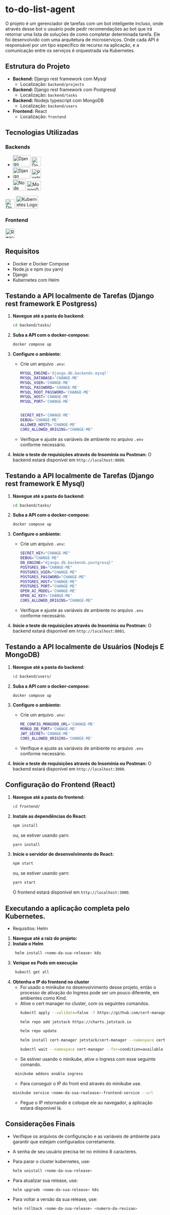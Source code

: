 # to-do-list-agent
O projeto é um gerenciador de tarefas com um bot inteligente incluso, onde através desse bot o usuário pode pedir recomendações ao bot que irá retornar uma lista de soluções de como completar determinada tarefa. Ele foi desenvolvido com uma arquitetura de microserviços. Onde cada API é responsável por um tipo específico de recurso na aplicação, e a comunicação entre os serviços é orquestrada via Kubernetes.

## Estrutura do Projeto

- **Backend:** Django rest framework com Mysql
  - Localização: `backend/projects`
- **Backend:** Django rest framework com Postgresql
  - Localização: `backend/tasks`
- **Backend:** Nodejs typescript com MongoDB
  - Localização: `backend/users`
- **Frontend:** React
  - Localização: `frontend`

## Tecnologias Utilizadas

### Backends
  - <img src="https://github.com/user-attachments/assets/79e80127-c568-4625-996c-c2feb342cbd8" alt="Django Logo" width="55" height="35">
    <img src="https://github.com/user-attachments/assets/3d806c97-872f-4841-91fb-573a6ffe4c61" alt="Docker Logo" width="30" height="30">
  - <img src="https://github.com/user-attachments/assets/79e80127-c568-4625-996c-c2feb342cbd8" alt="Django Logo" width="55" height="35">
    <img src="https://github.com/user-attachments/assets/d104c9c0-48e5-49cf-bbc1-908ddc5c5b22" alt="Postrgres Logo" width="30" height="30">
  - <img src="https://github.com/user-attachments/assets/0f493076-2a5b-403b-96cc-17f5f7e7a0cd" alt="Node Logo" width="40" height="35">
    <img src="https://github.com/user-attachments/assets/3e750495-ca0d-4366-9b3c-33835e3e0915" alt="MongoDB Logo" width="45" height="30">

<img src="https://github.com/user-attachments/assets/ec4eba85-e574-4e05-9617-3b04a5a9d868" alt="Docker Logo" width="30" height="30">
<img src="https://github.com/user-attachments/assets/761b5ff4-0034-4098-90db-2d9fabedd066" alt="Kubernetes Logo" width="70" height="40">

### Frontend
  <img src="https://upload.wikimedia.org/wikipedia/commons/thumb/a/a7/React-icon.svg/1200px-React-icon.svg.png" alt="React Logo" width="30" height="30">

## Requisitos

- Docker e Docker Compose
- Node.js e npm (ou yarn)
- Django
- Kubernetes com Helm
## Testando a API localmente de Tarefas (Django rest framework E Postgress)

1. **Navegue até a pasta do backend:**

    ```bash
    cd backend/tasks/
    ```

2. **Suba a API com o docker-compose:**
  
    ```bash
    docker compose up
    ```

3. **Configure o ambiente:**

    - Crie um arquivo `.env`:

      ```bash
      MYSQL_ENGINE='django.db.backends.mysql'
      MYSQL_DATABASE='CHANGE-ME'
      MYSQL_USER='CHANGE-ME'
      MYSQL_PASSWORD='CHANGE-ME'
      MYSQL_ROOT_PASSWORD='CHANGE-ME'
      MYSQL_HOST='CHANGE-ME'
      MYSQL_PORT='CHANGE-ME'
      
      
      SECRET_KEY='CHANGE-ME'
      DEBUG='CHANGE-ME'
      ALLOWED_HOSTS='CHANGE-ME'
      CORS_ALLOWED_ORIGINS="CHANGE-ME"
      ```

    - Verifique e ajuste as variáveis de ambiente no arquivo `.env` conforme necessário.

4. **Inicie o teste de requisições através do Insominia ou Postman:**
  O backend estará disponível em `http://localhost:8000`.

## Testando a API localmente de Tarefas (Django rest framework E Mysql)

1. **Navegue até a pasta do backend:**

    ```bash
    cd backend/tasks/
    ```

2. **Suba a API com o docker-compose:**
  
    ```bash
    docker compose up
    ```

3. **Configure o ambiente:**

    - Crie um arquivo `.env`:

      ```bash
      SECRET_KEY="CHANGE-ME"
      DEBUG="CHANGE-ME"
      DB_ENGINE="django.db.backends.postgresql"
      POSTGRES_DB="CHANGE-ME"
      POSTGRES_USER="CHANGE-ME"
      POSTGRES_PASSWORD="CHANGE-ME"
      POSTGRES_HOST="CHANGE-ME"
      POSTGRES_PORT="CHANGE-ME"
      OPEN_AI_MODEL='CHANGE-ME'
      OPEN_AI_KEY='CHANGE-ME'
      CORS_ALLOWED_ORIGINS="CHANGE-ME"
      ```

    - Verifique e ajuste as variáveis de ambiente no arquivo `.env` conforme necessário.

4. **Inicie o teste de requisições através do Insominia ou Postman:**
  O backend estará disponível em `http://localhost:8001`.

   
## Testando a API localmente de Usuários (Nodejs E MongoDB)

1. **Navegue até a pasta do backend:**

    ```bash
    cd backend/users/
    ```

2. **Suba a API com o docker-compose:**
  
    ```bash
    docker compose up
    ```

3. **Configure o ambiente:**

    - Crie um arquivo `.env`:

      ```bash
      ME_CONFIG_MONGODB_URL='CHANGE-ME'
      MONGO_DB_PORT='CHANGE-ME'
      JWT_SECRET='CHANGE-ME'
      CORS_ALLOWED_ORIGINS='CHANGE-ME'
      ```

    - Verifique e ajuste as variáveis de ambiente no arquivo `.env` conforme necessário.

4. **Inicie o teste de requisições através do Insominia ou Postman:**
  O backend estará disponível em `http://localhost:3000`.

## Configuração do Frontend (React)

1. **Navegue até a pasta do frontend:**

    ```bash
    cd frontend/
    ```

2. **Instale as dependências do React:**

    ```bash
    npm install
    ```

    ou, se estiver usando yarn:

    ```bash
    yarn install
    ```

3. **Inicie o servidor de desenvolvimento do React:**

    ```bash
    npm start
    ```

    ou, se estiver usando yarn:

    ```bash
    yarn start
    ```

   O frontend estará disponível em `http://localhost:3000`.
## Executando a aplicação completa pelo Kubernetes.
- Requisitos: Helm
1. **Navegue até a raiz do projeto:**
2. **Instale o Helm**
    ```bash
     helm install <nome-da-sua-release> k8s 
    ```
3. **Verique os Pods em execução**
    ```bash
     kubectl get all 
    ```
4. **Obtenha o IP do frontend no cluster**
    - Foi usado o minikube no desenvolvimento desse projeto, então o processo de ativação do Ingress pode ser um pouco diferente, em ambientes como Kind.
    - Ative o cert manager no cluster, com os seguintes comandos.
      ```bash
      kubectl apply --validate=false -f https://github.com/cert-manager/cert-manager/releases/download/v1.12.5/cert-manager.crds.yaml
      ```
      ```bash
      helm repo add jetstack https://charts.jetstack.io
      ```
      ```bash
      helm repo update
      ```
      ```bash
      helm install cert-manager jetstack/cert-manager --namespace cert-manager --create-namespace --version v1.12.5
      ```
      ```bash
      kubectl wait --namespace cert-manager --for=condition=available deployment/cert-manager --timeout=120s
      ```
    - Se estiver usando o minikube, ative o Ingress com esse seguinte comando.
     ```bash
      minikube addons enable ingress  
      ```
    - Para conseguir o IP do front end através do minikube use.
    ```bash
    minikube service <nome-da-sua-realease>-frontend-service --url   
    ```
    - Pegue o IP retornando e coloque ele ao navegador, a aplicação estará disponível lá.
## Considerações Finais
- Verifique os arquivos de configuração e as variáveis de ambiente para garantir que estejam configurados corretamente.
- A senha de seu usuário precisa ter no mínimo 8 caracteres.
- Para parar o cluster kubernetes, use:

  ```bash
  helm unistall <nome-da-sua-release>
  ```
- Para atualizar sua release, use:
  ```bash
  helm upgrade <nome-da-sua-release> k8s
  ```
- Para voltar a versão da sua release, use:
  ```bash
  helm rollback <nome-da-sua-release> <numero-da-revisao>
  ```
     
